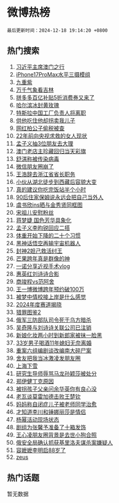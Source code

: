 # 微博热榜

`最后更新时间：2024-12-18 19:14:20 +0800`

## 热门搜索

1. [习近平主席澳门之行](https://m.weibo.cn/search?containerid=100103type%3D1%26t%3D10%26q%3D%23%E4%B9%A0%E8%BF%91%E5%B9%B3%E4%B8%BB%E5%B8%AD%E6%BE%B3%E9%97%A8%E4%B9%8B%E8%A1%8C%23&stream_entry_id=51&isnewpage=1&extparam=seat%3D1%26cate%3D10103%26pos%3D0%26q%3D%2523%25E4%25B9%25A0%25E8%25BF%2591%25E5%25B9%25B3%25E4%25B8%25BB%25E5%25B8%25AD%25E6%25BE%25B3%25E9%2597%25A8%25E4%25B9%258B%25E8%25A1%258C%2523%26filter_type%3Drealtimehot%26stream_entry_id%3D51%26c_type%3D51%26dgr%3D0%26display_time%3D1734520458%26pre_seqid%3D17345204588280056577)
1. [iPhone17ProMax水平三摄模组](https://m.weibo.cn/search?containerid=100103type%3D1%26t%3D10%26q%3D%23iPhone17ProMax%E6%B0%B4%E5%B9%B3%E4%B8%89%E6%91%84%E6%A8%A1%E7%BB%84%23&stream_entry_id=31&isnewpage=1&extparam=seat%3D1%26lcate%3D5001%26pos%3D0%26filter_type%3Drealtimehot%26c_type%3D31%26realpos%3D1%26cate%3D5001%26q%3D%2523iPhone17ProMax%25E6%25B0%25B4%25E5%25B9%25B3%25E4%25B8%2589%25E6%2591%2584%25E6%25A8%25A1%25E7%25BB%2584%2523%26band_rank%3D1%26stream_entry_id%3D31%26dgr%3D0%26flag%3D0%26display_time%3D1734520458%26pre_seqid%3D17345204588280056577)
1. [九重紫](https://m.weibo.cn/search?containerid=100103type%3D1%26t%3D10%26q%3D%E4%B9%9D%E9%87%8D%E7%B4%AB&stream_entry_id=31&isnewpage=1&extparam=seat%3D1%26lcate%3D5001%26pos%3D1%26filter_type%3Drealtimehot%26c_type%3D31%26realpos%3D2%26cate%3D5001%26q%3D%25E4%25B9%259D%25E9%2587%258D%25E7%25B4%25AB%26band_rank%3D2%26stream_entry_id%3D31%26dgr%3D0%26flag%3D1%26display_time%3D1734520458%26pre_seqid%3D17345204588280056577)
1. [万千气象看吉林](https://m.weibo.cn/search?containerid=100103type%3D1%26t%3D10%26q%3D%23%E4%B8%87%E5%8D%83%E6%B0%94%E8%B1%A1%E7%9C%8B%E5%90%89%E6%9E%97%23&stream_entry_id=31&isnewpage=1&extparam=seat%3D1%26lcate%3D5001%26pos%3D2%26filter_type%3Drealtimehot%26c_type%3D31%26realpos%3D3%26cate%3D5001%26q%3D%2523%25E4%25B8%2587%25E5%258D%2583%25E6%25B0%2594%25E8%25B1%25A1%25E7%259C%258B%25E5%2590%2589%25E6%259E%2597%2523%26band_rank%3D3%26stream_entry_id%3D31%26dgr%3D0%26flag%3D0%26display_time%3D1734520458%26pre_seqid%3D17345204588280056577)
1. [拼多多百亿补贴5折消费券又来了](https://m.weibo.cn/search?containerid=100103type%3D1%26t%3D10%26q%3D%23%E6%8B%BC%E5%A4%9A%E5%A4%9A%E7%99%BE%E4%BA%BF%E8%A1%A5%E8%B4%B45%E6%8A%98%E6%B6%88%E8%B4%B9%E5%88%B8%E5%8F%88%E6%9D%A5%E4%BA%86%23&stream_entry_id=31&isnewpage=1&extparam=seat%3D1%26is_ad_pos%3D1%26lcate%3D5001%26pos%3D3%26filter_type%3Drealtimehot%26c_type%3D31%26dgr%3D0%26adid%3D268661%26cate%3D5001%26band_rank%3D4%26stream_entry_id%3D31%26q%3D%2523%25E6%258B%25BC%25E5%25A4%259A%25E5%25A4%259A%25E7%2599%25BE%25E4%25BA%25BF%25E8%25A1%25A5%25E8%25B4%25B45%25E6%258A%2598%25E6%25B6%2588%25E8%25B4%25B9%25E5%2588%25B8%25E5%258F%2588%25E6%259D%25A5%25E4%25BA%2586%2523%26topic_ad%3D1%26display_time%3D1734520458%26pre_seqid%3D17345204588280056577)
1. [哈尔滨冰封黄玫瑰](https://m.weibo.cn/search?containerid=100103type%3D1%26t%3D10%26q%3D%23%E5%93%88%E5%B0%94%E6%BB%A8%E5%86%B0%E5%B0%81%E9%BB%84%E7%8E%AB%E7%91%B0%23&stream_entry_id=31&isnewpage=1&extparam=seat%3D1%26lcate%3D5001%26pos%3D4%26filter_type%3Drealtimehot%26c_type%3D31%26realpos%3D4%26cate%3D5001%26q%3D%2523%25E5%2593%2588%25E5%25B0%2594%25E6%25BB%25A8%25E5%2586%25B0%25E5%25B0%2581%25E9%25BB%2584%25E7%258E%25AB%25E7%2591%25B0%2523%26band_rank%3D4%26stream_entry_id%3D31%26dgr%3D0%26flag%3D1%26display_time%3D1734520458%26pre_seqid%3D17345204588280056577)
1. [特斯拉中国工厂负责人将离职](https://m.weibo.cn/search?containerid=100103type%3D1%26t%3D10%26q%3D%23%E7%89%B9%E6%96%AF%E6%8B%89%E4%B8%AD%E5%9B%BD%E5%B7%A5%E5%8E%82%E8%B4%9F%E8%B4%A3%E4%BA%BA%E5%B0%86%E7%A6%BB%E8%81%8C%23&stream_entry_id=31&isnewpage=1&extparam=seat%3D1%26lcate%3D5001%26pos%3D5%26filter_type%3Drealtimehot%26c_type%3D31%26realpos%3D5%26cate%3D5001%26q%3D%2523%25E7%2589%25B9%25E6%2596%25AF%25E6%258B%2589%25E4%25B8%25AD%25E5%259B%25BD%25E5%25B7%25A5%25E5%258E%2582%25E8%25B4%259F%25E8%25B4%25A3%25E4%25BA%25BA%25E5%25B0%2586%25E7%25A6%25BB%25E8%2581%258C%2523%26band_rank%3D5%26stream_entry_id%3D31%26dgr%3D0%26flag%3D1%26display_time%3D1734520458%26pre_seqid%3D17345204588280056577)
1. [供他吃住他却拐卖我儿子](https://m.weibo.cn/search?containerid=100103type%3D1%26t%3D10%26q%3D%23%E4%BE%9B%E4%BB%96%E5%90%83%E4%BD%8F%E4%BB%96%E5%8D%B4%E6%8B%90%E5%8D%96%E6%88%91%E5%84%BF%E5%AD%90%23&stream_entry_id=31&isnewpage=1&extparam=seat%3D1%26lcate%3D5001%26pos%3D6%26filter_type%3Drealtimehot%26c_type%3D31%26realpos%3D6%26cate%3D5001%26q%3D%2523%25E4%25BE%259B%25E4%25BB%2596%25E5%2590%2583%25E4%25BD%258F%25E4%25BB%2596%25E5%258D%25B4%25E6%258B%2590%25E5%258D%2596%25E6%2588%2591%25E5%2584%25BF%25E5%25AD%2590%2523%26band_rank%3D6%26stream_entry_id%3D31%26dgr%3D0%26flag%3D0%26display_time%3D1734520458%26pre_seqid%3D17345204588280056577)
1. [网红柏公子偷税被查](https://m.weibo.cn/search?containerid=100103type%3D1%26t%3D10%26q%3D%23%E7%BD%91%E7%BA%A2%E6%9F%8F%E5%85%AC%E5%AD%90%E5%81%B7%E7%A8%8E%E8%A2%AB%E6%9F%A5%23&stream_entry_id=31&isnewpage=1&extparam=seat%3D1%26lcate%3D5001%26pos%3D7%26filter_type%3Drealtimehot%26c_type%3D31%26realpos%3D7%26cate%3D5001%26q%3D%2523%25E7%25BD%2591%25E7%25BA%25A2%25E6%259F%258F%25E5%2585%25AC%25E5%25AD%2590%25E5%2581%25B7%25E7%25A8%258E%25E8%25A2%25AB%25E6%259F%25A5%2523%26band_rank%3D7%26stream_entry_id%3D31%26dgr%3D0%26flag%3D1%26display_time%3D1734520458%26pre_seqid%3D17345204588280056577)
1. [22年前向央视求救的女人现状](https://m.weibo.cn/search?containerid=100103type%3D1%26t%3D10%26q%3D%2322%E5%B9%B4%E5%89%8D%E5%90%91%E5%A4%AE%E8%A7%86%E6%B1%82%E6%95%91%E7%9A%84%E5%A5%B3%E4%BA%BA%E7%8E%B0%E7%8A%B6%23&stream_entry_id=31&isnewpage=1&extparam=seat%3D1%26lcate%3D5001%26pos%3D8%26filter_type%3Drealtimehot%26c_type%3D31%26realpos%3D8%26cate%3D5001%26q%3D%252322%25E5%25B9%25B4%25E5%2589%258D%25E5%2590%2591%25E5%25A4%25AE%25E8%25A7%2586%25E6%25B1%2582%25E6%2595%2591%25E7%259A%2584%25E5%25A5%25B3%25E4%25BA%25BA%25E7%258E%25B0%25E7%258A%25B6%2523%26band_rank%3D8%26stream_entry_id%3D31%26dgr%3D0%26flag%3D0%26display_time%3D1734520458%26pre_seqid%3D17345204588280056577)
1. [孟子义抽3位朋友去大理](https://m.weibo.cn/search?containerid=100103type%3D1%26t%3D10%26q%3D%23%E5%AD%9F%E5%AD%90%E4%B9%89%E6%8A%BD3%E4%BD%8D%E6%9C%8B%E5%8F%8B%E5%8E%BB%E5%A4%A7%E7%90%86%23&stream_entry_id=31&isnewpage=1&extparam=seat%3D1%26lcate%3D5001%26pos%3D9%26filter_type%3Drealtimehot%26c_type%3D31%26realpos%3D9%26cate%3D5001%26q%3D%2523%25E5%25AD%259F%25E5%25AD%2590%25E4%25B9%2589%25E6%258A%25BD3%25E4%25BD%258D%25E6%259C%258B%25E5%258F%258B%25E5%258E%25BB%25E5%25A4%25A7%25E7%2590%2586%2523%26band_rank%3D9%26stream_entry_id%3D31%26dgr%3D0%26flag%3D1%26display_time%3D1734520458%26pre_seqid%3D17345204588280056577)
1. [澳门老店主珍藏回归当天彩旗](https://m.weibo.cn/search?containerid=100103type%3D1%26t%3D10%26q%3D%23%E6%BE%B3%E9%97%A8%E8%80%81%E5%BA%97%E4%B8%BB%E7%8F%8D%E8%97%8F%E5%9B%9E%E5%BD%92%E5%BD%93%E5%A4%A9%E5%BD%A9%E6%97%97%23&stream_entry_id=31&isnewpage=1&extparam=seat%3D1%26lcate%3D5001%26pos%3D10%26filter_type%3Drealtimehot%26c_type%3D31%26realpos%3D10%26cate%3D5001%26q%3D%2523%25E6%25BE%25B3%25E9%2597%25A8%25E8%2580%2581%25E5%25BA%2597%25E4%25B8%25BB%25E7%258F%258D%25E8%2597%258F%25E5%259B%259E%25E5%25BD%2592%25E5%25BD%2593%25E5%25A4%25A9%25E5%25BD%25A9%25E6%2597%2597%2523%26band_rank%3D10%26stream_entry_id%3D31%26dgr%3D0%26flag%3D1%26display_time%3D1734520458%26pre_seqid%3D17345204588280056577)
1. [舒淇称被传染病毒](https://m.weibo.cn/search?containerid=100103type%3D1%26t%3D10%26q%3D%23%E8%88%92%E6%B7%87%E7%A7%B0%E8%A2%AB%E4%BC%A0%E6%9F%93%E7%97%85%E6%AF%92%23&stream_entry_id=31&isnewpage=1&extparam=seat%3D1%26lcate%3D5001%26pos%3D11%26filter_type%3Drealtimehot%26c_type%3D31%26realpos%3D11%26cate%3D5001%26q%3D%2523%25E8%2588%2592%25E6%25B7%2587%25E7%25A7%25B0%25E8%25A2%25AB%25E4%25BC%25A0%25E6%259F%2593%25E7%2597%2585%25E6%25AF%2592%2523%26band_rank%3D11%26stream_entry_id%3D31%26dgr%3D0%26flag%3D2%26display_time%3D1734520458%26pre_seqid%3D17345204588280056577)
1. [微信朋友圈崩了](https://m.weibo.cn/search?containerid=100103type%3D1%26t%3D10%26q%3D%E5%BE%AE%E4%BF%A1%E6%9C%8B%E5%8F%8B%E5%9C%88%E5%B4%A9%E4%BA%86&stream_entry_id=31&isnewpage=1&extparam=seat%3D1%26lcate%3D5001%26pos%3D12%26filter_type%3Drealtimehot%26c_type%3D31%26realpos%3D12%26cate%3D5001%26q%3D%25E5%25BE%25AE%25E4%25BF%25A1%25E6%259C%258B%25E5%258F%258B%25E5%259C%2588%25E5%25B4%25A9%25E4%25BA%2586%26band_rank%3D12%26stream_entry_id%3D31%26dgr%3D0%26flag%3D1%26display_time%3D1734520458%26pre_seqid%3D17345204588280056577)
1. [王浩辞去浙江省省长职务](https://m.weibo.cn/search?containerid=100103type%3D1%26t%3D10%26q%3D%23%E7%8E%8B%E6%B5%A9%E8%BE%9E%E5%8E%BB%E6%B5%99%E6%B1%9F%E7%9C%81%E7%9C%81%E9%95%BF%E8%81%8C%E5%8A%A1%23&stream_entry_id=31&isnewpage=1&extparam=seat%3D1%26lcate%3D5001%26pos%3D13%26filter_type%3Drealtimehot%26c_type%3D31%26realpos%3D13%26cate%3D5001%26q%3D%2523%25E7%258E%258B%25E6%25B5%25A9%25E8%25BE%259E%25E5%258E%25BB%25E6%25B5%2599%25E6%25B1%259F%25E7%259C%2581%25E7%259C%2581%25E9%2595%25BF%25E8%2581%258C%25E5%258A%25A1%2523%26band_rank%3D13%26stream_entry_id%3D31%26dgr%3D0%26flag%3D1%26display_time%3D1734520458%26pre_seqid%3D17345204588280056577)
1. [小伙从湖北徒步到西藏后容貌大变](https://m.weibo.cn/search?containerid=100103type%3D1%26t%3D10%26q%3D%23%E5%B0%8F%E4%BC%99%E4%BB%8E%E6%B9%96%E5%8C%97%E5%BE%92%E6%AD%A5%E5%88%B0%E8%A5%BF%E8%97%8F%E5%90%8E%E5%AE%B9%E8%B2%8C%E5%A4%A7%E5%8F%98%23&stream_entry_id=31&isnewpage=1&extparam=seat%3D1%26lcate%3D5001%26pos%3D14%26filter_type%3Drealtimehot%26c_type%3D31%26realpos%3D14%26cate%3D5001%26q%3D%2523%25E5%25B0%258F%25E4%25BC%2599%25E4%25BB%258E%25E6%25B9%2596%25E5%258C%2597%25E5%25BE%2592%25E6%25AD%25A5%25E5%2588%25B0%25E8%25A5%25BF%25E8%2597%258F%25E5%2590%258E%25E5%25AE%25B9%25E8%25B2%258C%25E5%25A4%25A7%25E5%258F%2598%2523%26band_rank%3D14%26stream_entry_id%3D31%26dgr%3D0%26flag%3D1%26display_time%3D1734520458%26pre_seqid%3D17345204588280056577)
1. [真的建议你吃完饭站半个小时](https://m.weibo.cn/search?containerid=100103type%3D1%26t%3D10%26q%3D%23%E7%9C%9F%E7%9A%84%E5%BB%BA%E8%AE%AE%E4%BD%A0%E5%90%83%E5%AE%8C%E9%A5%AD%E7%AB%99%E5%8D%8A%E4%B8%AA%E5%B0%8F%E6%97%B6%23&stream_entry_id=31&isnewpage=1&extparam=seat%3D1%26lcate%3D5001%26pos%3D15%26filter_type%3Drealtimehot%26c_type%3D31%26realpos%3D15%26cate%3D5001%26q%3D%2523%25E7%259C%259F%25E7%259A%2584%25E5%25BB%25BA%25E8%25AE%25AE%25E4%25BD%25A0%25E5%2590%2583%25E5%25AE%258C%25E9%25A5%25AD%25E7%25AB%2599%25E5%258D%258A%25E4%25B8%25AA%25E5%25B0%258F%25E6%2597%25B6%2523%26band_rank%3D15%26stream_entry_id%3D31%26dgr%3D0%26flag%3D1%26display_time%3D1734520458%26pre_seqid%3D17345204588280056577)
1. [90后住家保姆说永远会把自己当外人](https://m.weibo.cn/search?containerid=100103type%3D1%26t%3D10%26q%3D%2390%E5%90%8E%E4%BD%8F%E5%AE%B6%E4%BF%9D%E5%A7%86%E8%AF%B4%E6%B0%B8%E8%BF%9C%E4%BC%9A%E6%8A%8A%E8%87%AA%E5%B7%B1%E5%BD%93%E5%A4%96%E4%BA%BA%23&stream_entry_id=31&isnewpage=1&extparam=seat%3D1%26lcate%3D5001%26pos%3D16%26filter_type%3Drealtimehot%26c_type%3D31%26realpos%3D16%26cate%3D5001%26q%3D%252390%25E5%2590%258E%25E4%25BD%258F%25E5%25AE%25B6%25E4%25BF%259D%25E5%25A7%2586%25E8%25AF%25B4%25E6%25B0%25B8%25E8%25BF%259C%25E4%25BC%259A%25E6%258A%258A%25E8%2587%25AA%25E5%25B7%25B1%25E5%25BD%2593%25E5%25A4%2596%25E4%25BA%25BA%2523%26band_rank%3D16%26stream_entry_id%3D31%26dgr%3D0%26flag%3D0%26display_time%3D1734520458%26pre_seqid%3D17345204588280056577)
1. [虞书欣ins晒与金秀贤同框图](https://m.weibo.cn/search?containerid=100103type%3D1%26t%3D10%26q%3D%23%E8%99%9E%E4%B9%A6%E6%AC%A3ins%E6%99%92%E4%B8%8E%E9%87%91%E7%A7%80%E8%B4%A4%E5%90%8C%E6%A1%86%E5%9B%BE%23&stream_entry_id=31&isnewpage=1&extparam=seat%3D1%26lcate%3D5001%26pos%3D17%26filter_type%3Drealtimehot%26c_type%3D31%26realpos%3D17%26cate%3D5001%26q%3D%2523%25E8%2599%259E%25E4%25B9%25A6%25E6%25AC%25A3ins%25E6%2599%2592%25E4%25B8%258E%25E9%2587%2591%25E7%25A7%2580%25E8%25B4%25A4%25E5%2590%258C%25E6%25A1%2586%25E5%259B%25BE%2523%26band_rank%3D17%26stream_entry_id%3D31%26dgr%3D0%26flag%3D2%26display_time%3D1734520458%26pre_seqid%3D17345204588280056577)
1. [宋祖儿安慰粉丝](https://m.weibo.cn/search?containerid=100103type%3D1%26t%3D10%26q%3D%23%E5%AE%8B%E7%A5%96%E5%84%BF%E5%AE%89%E6%85%B0%E7%B2%89%E4%B8%9D%23&stream_entry_id=31&isnewpage=1&extparam=seat%3D1%26lcate%3D5001%26pos%3D18%26filter_type%3Drealtimehot%26c_type%3D31%26realpos%3D18%26cate%3D5001%26q%3D%2523%25E5%25AE%258B%25E7%25A5%2596%25E5%2584%25BF%25E5%25AE%2589%25E6%2585%25B0%25E7%25B2%2589%25E4%25B8%259D%2523%26band_rank%3D18%26stream_entry_id%3D31%26dgr%3D0%26flag%3D1%26display_time%3D1734520458%26pre_seqid%3D17345204588280056577)
1. [蒋梦婕 国色芳华具象化](https://m.weibo.cn/search?containerid=100103type%3D1%26t%3D10%26q%3D%E8%92%8B%E6%A2%A6%E5%A9%95+%E5%9B%BD%E8%89%B2%E8%8A%B3%E5%8D%8E%E5%85%B7%E8%B1%A1%E5%8C%96&stream_entry_id=31&isnewpage=1&extparam=seat%3D1%26lcate%3D5001%26pos%3D19%26filter_type%3Drealtimehot%26c_type%3D31%26realpos%3D19%26cate%3D5001%26q%3D%25E8%2592%258B%25E6%25A2%25A6%25E5%25A9%2595%2520%25E5%259B%25BD%25E8%2589%25B2%25E8%258A%25B3%25E5%258D%258E%25E5%2585%25B7%25E8%25B1%25A1%25E5%258C%2596%26band_rank%3D19%26stream_entry_id%3D31%26dgr%3D0%26flag%3D0%26display_time%3D1734520458%26pre_seqid%3D17345204588280056577)
1. [孟子义李昀锐回应二搭](https://m.weibo.cn/search?containerid=100103type%3D1%26t%3D10%26q%3D%23%E5%AD%9F%E5%AD%90%E4%B9%89%E6%9D%8E%E6%98%80%E9%94%90%E5%9B%9E%E5%BA%94%E4%BA%8C%E6%90%AD%23&stream_entry_id=31&isnewpage=1&extparam=seat%3D1%26lcate%3D5001%26pos%3D20%26filter_type%3Drealtimehot%26c_type%3D31%26realpos%3D20%26cate%3D5001%26q%3D%2523%25E5%25AD%259F%25E5%25AD%2590%25E4%25B9%2589%25E6%259D%258E%25E6%2598%2580%25E9%2594%2590%25E5%259B%259E%25E5%25BA%2594%25E4%25BA%258C%25E6%2590%25AD%2523%26band_rank%3D20%26stream_entry_id%3D31%26dgr%3D0%26flag%3D0%26display_time%3D1734520458%26pre_seqid%3D17345204588280056577)
1. [体重开始下降的二十个习惯](https://m.weibo.cn/search?containerid=100103type%3D1%26t%3D10%26q%3D%23%E4%BD%93%E9%87%8D%E5%BC%80%E5%A7%8B%E4%B8%8B%E9%99%8D%E7%9A%84%E4%BA%8C%E5%8D%81%E4%B8%AA%E4%B9%A0%E6%83%AF%23&stream_entry_id=31&isnewpage=1&extparam=seat%3D1%26lcate%3D5001%26pos%3D21%26filter_type%3Drealtimehot%26c_type%3D31%26realpos%3D21%26cate%3D5001%26q%3D%2523%25E4%25BD%2593%25E9%2587%258D%25E5%25BC%2580%25E5%25A7%258B%25E4%25B8%258B%25E9%2599%258D%25E7%259A%2584%25E4%25BA%258C%25E5%258D%2581%25E4%25B8%25AA%25E4%25B9%25A0%25E6%2583%25AF%2523%26band_rank%3D21%26stream_entry_id%3D31%26dgr%3D0%26flag%3D2%26display_time%3D1734520458%26pre_seqid%3D17345204588280056577)
1. [黑神话悟空再输宇宙机器人](https://m.weibo.cn/search?containerid=100103type%3D1%26t%3D10%26q%3D%23%E9%BB%91%E7%A5%9E%E8%AF%9D%E6%82%9F%E7%A9%BA%E5%86%8D%E8%BE%93%E5%AE%87%E5%AE%99%E6%9C%BA%E5%99%A8%E4%BA%BA%23&stream_entry_id=31&isnewpage=1&extparam=seat%3D1%26lcate%3D5001%26pos%3D22%26filter_type%3Drealtimehot%26c_type%3D31%26realpos%3D22%26cate%3D5001%26q%3D%2523%25E9%25BB%2591%25E7%25A5%259E%25E8%25AF%259D%25E6%2582%259F%25E7%25A9%25BA%25E5%2586%258D%25E8%25BE%2593%25E5%25AE%2587%25E5%25AE%2599%25E6%259C%25BA%25E5%2599%25A8%25E4%25BA%25BA%2523%26band_rank%3D22%26stream_entry_id%3D31%26dgr%3D0%26flag%3D1%26display_time%3D1734520458%26pre_seqid%3D17345204588280056577)
1. [封神2妲己救活纣王](https://m.weibo.cn/search?containerid=100103type%3D1%26t%3D10%26q%3D%23%E5%B0%81%E7%A5%9E2%E5%A6%B2%E5%B7%B1%E6%95%91%E6%B4%BB%E7%BA%A3%E7%8E%8B%23&stream_entry_id=31&isnewpage=1&extparam=seat%3D1%26lcate%3D5001%26pos%3D23%26filter_type%3Drealtimehot%26c_type%3D31%26realpos%3D23%26cate%3D5001%26q%3D%2523%25E5%25B0%2581%25E7%25A5%259E2%25E5%25A6%25B2%25E5%25B7%25B1%25E6%2595%2591%25E6%25B4%25BB%25E7%25BA%25A3%25E7%258E%258B%2523%26band_rank%3D23%26stream_entry_id%3D31%26dgr%3D0%26flag%3D1%26display_time%3D1734520458%26pre_seqid%3D17345204588280056577)
1. [芒果跨年真是群像的神](https://m.weibo.cn/search?containerid=100103type%3D1%26t%3D10%26q%3D%E8%8A%92%E6%9E%9C%E8%B7%A8%E5%B9%B4%E7%9C%9F%E6%98%AF%E7%BE%A4%E5%83%8F%E7%9A%84%E7%A5%9E&stream_entry_id=31&isnewpage=1&extparam=seat%3D1%26lcate%3D5001%26pos%3D24%26filter_type%3Drealtimehot%26c_type%3D31%26realpos%3D24%26cate%3D5001%26q%3D%25E8%258A%2592%25E6%259E%259C%25E8%25B7%25A8%25E5%25B9%25B4%25E7%259C%259F%25E6%2598%25AF%25E7%25BE%25A4%25E5%2583%258F%25E7%259A%2584%25E7%25A5%259E%26band_rank%3D24%26stream_entry_id%3D31%26dgr%3D0%26flag%3D0%26display_time%3D1734520458%26pre_seqid%3D17345204588280056577)
1. [一诺分享近视手术vlog](https://m.weibo.cn/search?containerid=100103type%3D1%26t%3D10%26q%3D%23%E4%B8%80%E8%AF%BA%E5%88%86%E4%BA%AB%E8%BF%91%E8%A7%86%E6%89%8B%E6%9C%AFvlog%23&stream_entry_id=31&isnewpage=1&extparam=seat%3D1%26lcate%3D5001%26pos%3D25%26filter_type%3Drealtimehot%26c_type%3D31%26realpos%3D25%26cate%3D5001%26q%3D%2523%25E4%25B8%2580%25E8%25AF%25BA%25E5%2588%2586%25E4%25BA%25AB%25E8%25BF%2591%25E8%25A7%2586%25E6%2589%258B%25E6%259C%25AFvlog%2523%26band_rank%3D25%26stream_entry_id%3D31%26dgr%3D0%26flag%3D1%26display_time%3D1734520458%26pre_seqid%3D17345204588280056577)
1. [惠英红刘诗诗合影](https://m.weibo.cn/search?containerid=100103type%3D1%26t%3D10%26q%3D%23%E6%83%A0%E8%8B%B1%E7%BA%A2%E5%88%98%E8%AF%97%E8%AF%97%E5%90%88%E5%BD%B1%23&stream_entry_id=31&isnewpage=1&extparam=seat%3D1%26lcate%3D5001%26pos%3D26%26filter_type%3Drealtimehot%26c_type%3D31%26realpos%3D26%26cate%3D5001%26q%3D%2523%25E6%2583%25A0%25E8%258B%25B1%25E7%25BA%25A2%25E5%2588%2598%25E8%25AF%2597%25E8%25AF%2597%25E5%2590%2588%25E5%25BD%25B1%2523%26band_rank%3D26%26stream_entry_id%3D31%26dgr%3D0%26flag%3D1%26display_time%3D1734520458%26pre_seqid%3D17345204588280056577)
1. [商竣程vs范阿舍](https://m.weibo.cn/search?containerid=100103type%3D1%26t%3D10%26q%3D%23%E5%95%86%E7%AB%A3%E7%A8%8Bvs%E8%8C%83%E9%98%BF%E8%88%8D%23&stream_entry_id=31&isnewpage=1&extparam=seat%3D1%26lcate%3D5001%26pos%3D27%26filter_type%3Drealtimehot%26c_type%3D31%26realpos%3D27%26cate%3D5001%26q%3D%2523%25E5%2595%2586%25E7%25AB%25A3%25E7%25A8%258Bvs%25E8%258C%2583%25E9%2598%25BF%25E8%2588%258D%2523%26band_rank%3D27%26stream_entry_id%3D31%26dgr%3D0%26flag%3D1%26display_time%3D1734520458%26pre_seqid%3D17345204588280056577)
1. [王一博微博跨年预约破100万](https://m.weibo.cn/search?containerid=100103type%3D1%26t%3D10%26q%3D%23%E7%8E%8B%E4%B8%80%E5%8D%9A%E5%BE%AE%E5%8D%9A%E8%B7%A8%E5%B9%B4%E9%A2%84%E7%BA%A6%E7%A0%B4100%E4%B8%87%23&stream_entry_id=31&isnewpage=1&extparam=seat%3D1%26lcate%3D5001%26pos%3D28%26filter_type%3Drealtimehot%26c_type%3D31%26realpos%3D28%26cate%3D5001%26q%3D%2523%25E7%258E%258B%25E4%25B8%2580%25E5%258D%259A%25E5%25BE%25AE%25E5%258D%259A%25E8%25B7%25A8%25E5%25B9%25B4%25E9%25A2%2584%25E7%25BA%25A6%25E7%25A0%25B4100%25E4%25B8%2587%2523%26band_rank%3D28%26stream_entry_id%3D31%26dgr%3D0%26flag%3D1%26display_time%3D1734520458%26pre_seqid%3D17345204588280056577)
1. [被梦中情校接上岸是什么感觉](https://m.weibo.cn/search?containerid=100103type%3D1%26t%3D10%26q%3D%E8%A2%AB%E6%A2%A6%E4%B8%AD%E6%83%85%E6%A0%A1%E6%8E%A5%E4%B8%8A%E5%B2%B8%E6%98%AF%E4%BB%80%E4%B9%88%E6%84%9F%E8%A7%89&stream_entry_id=31&isnewpage=1&extparam=seat%3D1%26lcate%3D5001%26pos%3D29%26filter_type%3Drealtimehot%26c_type%3D31%26realpos%3D29%26cate%3D5001%26q%3D%25E8%25A2%25AB%25E6%25A2%25A6%25E4%25B8%25AD%25E6%2583%2585%25E6%25A0%25A1%25E6%258E%25A5%25E4%25B8%258A%25E5%25B2%25B8%25E6%2598%25AF%25E4%25BB%2580%25E4%25B9%2588%25E6%2584%259F%25E8%25A7%2589%26band_rank%3D29%26stream_entry_id%3D31%26dgr%3D0%26flag%3D1%26display_time%3D1734520458%26pre_seqid%3D17345204588280056577)
1. [2024年度赛道揭晓](https://m.weibo.cn/search?containerid=100103type%3D1%26t%3D10%26q%3D%232024%E5%B9%B4%E5%BA%A6%E8%B5%9B%E9%81%93%E6%8F%AD%E6%99%93%23&stream_entry_id=31&isnewpage=1&extparam=seat%3D1%26lcate%3D5001%26pos%3D30%26filter_type%3Drealtimehot%26c_type%3D31%26realpos%3D30%26cate%3D5001%26q%3D%25232024%25E5%25B9%25B4%25E5%25BA%25A6%25E8%25B5%259B%25E9%2581%2593%25E6%258F%25AD%25E6%2599%2593%2523%26band_rank%3D30%26stream_entry_id%3D31%26dgr%3D0%26flag%3D1%26display_time%3D1734520458%26pre_seqid%3D17345204588280056577)
1. [猎罪图鉴2](https://m.weibo.cn/search?containerid=100103type%3D1%26t%3D10%26q%3D%E7%8C%8E%E7%BD%AA%E5%9B%BE%E9%89%B42&stream_entry_id=31&isnewpage=1&extparam=seat%3D1%26lcate%3D5001%26pos%3D31%26filter_type%3Drealtimehot%26c_type%3D31%26realpos%3D31%26cate%3D5001%26q%3D%25E7%258C%258E%25E7%25BD%25AA%25E5%259B%25BE%25E9%2589%25B42%26band_rank%3D31%26stream_entry_id%3D31%26dgr%3D0%26flag%3D1%26display_time%3D1734520458%26pre_seqid%3D17345204588280056577)
1. [俄军三防部队司令死于乌方暗杀](https://m.weibo.cn/search?containerid=100103type%3D1%26t%3D10%26q%3D%23%E4%BF%84%E5%86%9B%E4%B8%89%E9%98%B2%E9%83%A8%E9%98%9F%E5%8F%B8%E4%BB%A4%E6%AD%BB%E4%BA%8E%E4%B9%8C%E6%96%B9%E6%9A%97%E6%9D%80%23&stream_entry_id=31&isnewpage=1&extparam=seat%3D1%26lcate%3D5001%26pos%3D32%26filter_type%3Drealtimehot%26c_type%3D31%26realpos%3D32%26cate%3D5001%26q%3D%2523%25E4%25BF%2584%25E5%2586%259B%25E4%25B8%2589%25E9%2598%25B2%25E9%2583%25A8%25E9%2598%259F%25E5%258F%25B8%25E4%25BB%25A4%25E6%25AD%25BB%25E4%25BA%258E%25E4%25B9%258C%25E6%2596%25B9%25E6%259A%2597%25E6%259D%2580%2523%26band_rank%3D32%26stream_entry_id%3D31%26dgr%3D0%26flag%3D1%26display_time%3D1734520458%26pre_seqid%3D17345204588280056577)
1. [吴奇隆与刘诗诗关联公司已注销](https://m.weibo.cn/search?containerid=100103type%3D1%26t%3D10%26q%3D%23%E5%90%B4%E5%A5%87%E9%9A%86%E4%B8%8E%E5%88%98%E8%AF%97%E8%AF%97%E5%85%B3%E8%81%94%E5%85%AC%E5%8F%B8%E5%B7%B2%E6%B3%A8%E9%94%80%23&stream_entry_id=31&isnewpage=1&extparam=seat%3D1%26lcate%3D5001%26pos%3D33%26filter_type%3Drealtimehot%26c_type%3D31%26realpos%3D33%26cate%3D5001%26q%3D%2523%25E5%2590%25B4%25E5%25A5%2587%25E9%259A%2586%25E4%25B8%258E%25E5%2588%2598%25E8%25AF%2597%25E8%25AF%2597%25E5%2585%25B3%25E8%2581%2594%25E5%2585%25AC%25E5%258F%25B8%25E5%25B7%25B2%25E6%25B3%25A8%25E9%2594%2580%2523%26band_rank%3D33%26stream_entry_id%3D31%26dgr%3D0%26flag%3D0%26display_time%3D1734520458%26pre_seqid%3D17345204588280056577)
1. [新娘化妆两小时到新郎家被抹一脸黑](https://m.weibo.cn/search?containerid=100103type%3D1%26t%3D10%26q%3D%23%E6%96%B0%E5%A8%98%E5%8C%96%E5%A6%86%E4%B8%A4%E5%B0%8F%E6%97%B6%E5%88%B0%E6%96%B0%E9%83%8E%E5%AE%B6%E8%A2%AB%E6%8A%B9%E4%B8%80%E8%84%B8%E9%BB%91%23&stream_entry_id=31&isnewpage=1&extparam=seat%3D1%26lcate%3D5001%26pos%3D34%26filter_type%3Drealtimehot%26c_type%3D31%26realpos%3D34%26cate%3D5001%26q%3D%2523%25E6%2596%25B0%25E5%25A8%2598%25E5%258C%2596%25E5%25A6%2586%25E4%25B8%25A4%25E5%25B0%258F%25E6%2597%25B6%25E5%2588%25B0%25E6%2596%25B0%25E9%2583%258E%25E5%25AE%25B6%25E8%25A2%25AB%25E6%258A%25B9%25E4%25B8%2580%25E8%2584%25B8%25E9%25BB%2591%2523%26band_rank%3D34%26stream_entry_id%3D31%26dgr%3D0%26flag%3D0%26display_time%3D1734520458%26pre_seqid%3D17345204588280056577)
1. [33岁男子喝酒11年媳妇无奈离婚](https://m.weibo.cn/search?containerid=100103type%3D1%26t%3D10%26q%3D%2333%E5%B2%81%E7%94%B7%E5%AD%90%E5%96%9D%E9%85%9211%E5%B9%B4%E5%AA%B3%E5%A6%87%E6%97%A0%E5%A5%88%E7%A6%BB%E5%A9%9A%23&stream_entry_id=31&isnewpage=1&extparam=seat%3D1%26lcate%3D5001%26pos%3D35%26filter_type%3Drealtimehot%26c_type%3D31%26realpos%3D35%26cate%3D5001%26q%3D%252333%25E5%25B2%2581%25E7%2594%25B7%25E5%25AD%2590%25E5%2596%259D%25E9%2585%259211%25E5%25B9%25B4%25E5%25AA%25B3%25E5%25A6%2587%25E6%2597%25A0%25E5%25A5%2588%25E7%25A6%25BB%25E5%25A9%259A%2523%26band_rank%3D35%26stream_entry_id%3D31%26dgr%3D0%26flag%3D1%26display_time%3D1734520458%26pre_seqid%3D17345204588280056577)
1. [重案六组编剧谈改编南大碎尸案](https://m.weibo.cn/search?containerid=100103type%3D1%26t%3D10%26q%3D%23%E9%87%8D%E6%A1%88%E5%85%AD%E7%BB%84%E7%BC%96%E5%89%A7%E8%B0%88%E6%94%B9%E7%BC%96%E5%8D%97%E5%A4%A7%E7%A2%8E%E5%B0%B8%E6%A1%88%23&stream_entry_id=31&isnewpage=1&extparam=seat%3D1%26lcate%3D5001%26pos%3D36%26filter_type%3Drealtimehot%26c_type%3D31%26realpos%3D36%26cate%3D5001%26q%3D%2523%25E9%2587%258D%25E6%25A1%2588%25E5%2585%25AD%25E7%25BB%2584%25E7%25BC%2596%25E5%2589%25A7%25E8%25B0%2588%25E6%2594%25B9%25E7%25BC%2596%25E5%258D%2597%25E5%25A4%25A7%25E7%25A2%258E%25E5%25B0%25B8%25E6%25A1%2588%2523%26band_rank%3D36%26stream_entry_id%3D31%26dgr%3D0%26flag%3D1%26display_time%3D1734520458%26pre_seqid%3D17345204588280056577)
1. [舍友把我当冰激凌发朋友圈](https://m.weibo.cn/search?containerid=100103type%3D1%26t%3D10%26q%3D%E8%88%8D%E5%8F%8B%E6%8A%8A%E6%88%91%E5%BD%93%E5%86%B0%E6%BF%80%E5%87%8C%E5%8F%91%E6%9C%8B%E5%8F%8B%E5%9C%88&stream_entry_id=31&isnewpage=1&extparam=seat%3D1%26lcate%3D5001%26pos%3D37%26filter_type%3Drealtimehot%26c_type%3D31%26realpos%3D37%26cate%3D5001%26q%3D%25E8%2588%258D%25E5%258F%258B%25E6%258A%258A%25E6%2588%2591%25E5%25BD%2593%25E5%2586%25B0%25E6%25BF%2580%25E5%2587%258C%25E5%258F%2591%25E6%259C%258B%25E5%258F%258B%25E5%259C%2588%26band_rank%3D37%26stream_entry_id%3D31%26dgr%3D0%26flag%3D1%26display_time%3D1734520458%26pre_seqid%3D17345204588280056577)
1. [上海下雪](https://m.weibo.cn/search?containerid=100103type%3D1%26t%3D10%26q%3D%E4%B8%8A%E6%B5%B7%E4%B8%8B%E9%9B%AA&stream_entry_id=31&isnewpage=1&extparam=seat%3D1%26lcate%3D5001%26pos%3D38%26filter_type%3Drealtimehot%26c_type%3D31%26realpos%3D38%26cate%3D5001%26q%3D%25E4%25B8%258A%25E6%25B5%25B7%25E4%25B8%258B%25E9%259B%25AA%26band_rank%3D38%26stream_entry_id%3D31%26dgr%3D0%26flag%3D0%26display_time%3D1734520458%26pre_seqid%3D17345204588280056577)
1. [研究生导师辱骂马龙孙颖莎被处分](https://m.weibo.cn/search?containerid=100103type%3D1%26t%3D10%26q%3D%23%E7%A0%94%E7%A9%B6%E7%94%9F%E5%AF%BC%E5%B8%88%E8%BE%B1%E9%AA%82%E9%A9%AC%E9%BE%99%E5%AD%99%E9%A2%96%E8%8E%8E%E8%A2%AB%E5%A4%84%E5%88%86%23&stream_entry_id=31&isnewpage=1&extparam=seat%3D1%26lcate%3D5001%26pos%3D39%26filter_type%3Drealtimehot%26c_type%3D31%26realpos%3D39%26cate%3D5001%26q%3D%2523%25E7%25A0%2594%25E7%25A9%25B6%25E7%2594%259F%25E5%25AF%25BC%25E5%25B8%2588%25E8%25BE%25B1%25E9%25AA%2582%25E9%25A9%25AC%25E9%25BE%2599%25E5%25AD%2599%25E9%25A2%2596%25E8%258E%258E%25E8%25A2%25AB%25E5%25A4%2584%25E5%2588%2586%2523%26band_rank%3D39%26stream_entry_id%3D31%26dgr%3D0%26flag%3D1%26display_time%3D1734520458%26pre_seqid%3D17345204588280056577)
1. [郑伊健丁克原因](https://m.weibo.cn/search?containerid=100103type%3D1%26t%3D10%26q%3D%23%E9%83%91%E4%BC%8A%E5%81%A5%E4%B8%81%E5%85%8B%E5%8E%9F%E5%9B%A0%23&stream_entry_id=31&isnewpage=1&extparam=seat%3D1%26lcate%3D5001%26pos%3D40%26filter_type%3Drealtimehot%26c_type%3D31%26realpos%3D40%26cate%3D5001%26q%3D%2523%25E9%2583%2591%25E4%25BC%258A%25E5%2581%25A5%25E4%25B8%2581%25E5%2585%258B%25E5%258E%259F%25E5%259B%25A0%2523%26band_rank%3D40%26stream_entry_id%3D31%26dgr%3D0%26flag%3D1%26display_time%3D1734520458%26pre_seqid%3D17345204588280056577)
1. [被拐孩子父亲问余华英你有良心没](https://m.weibo.cn/search?containerid=100103type%3D1%26t%3D10%26q%3D%23%E8%A2%AB%E6%8B%90%E5%AD%A9%E5%AD%90%E7%88%B6%E4%BA%B2%E9%97%AE%E4%BD%99%E5%8D%8E%E8%8B%B1%E4%BD%A0%E6%9C%89%E8%89%AF%E5%BF%83%E6%B2%A1%23&stream_entry_id=31&isnewpage=1&extparam=seat%3D1%26lcate%3D5001%26pos%3D41%26filter_type%3Drealtimehot%26c_type%3D31%26realpos%3D41%26cate%3D5001%26q%3D%2523%25E8%25A2%25AB%25E6%258B%2590%25E5%25AD%25A9%25E5%25AD%2590%25E7%2588%25B6%25E4%25BA%25B2%25E9%2597%25AE%25E4%25BD%2599%25E5%258D%258E%25E8%258B%25B1%25E4%25BD%25A0%25E6%259C%2589%25E8%2589%25AF%25E5%25BF%2583%25E6%25B2%25A1%2523%26band_rank%3D41%26stream_entry_id%3D31%26dgr%3D0%26flag%3D1%26display_time%3D1734520458%26pre_seqid%3D17345204588280056577)
1. [老瓦谈莫雷加德击败王楚钦](https://m.weibo.cn/search?containerid=100103type%3D1%26t%3D10%26q%3D%23%E8%80%81%E7%93%A6%E8%B0%88%E8%8E%AB%E9%9B%B7%E5%8A%A0%E5%BE%B7%E5%87%BB%E8%B4%A5%E7%8E%8B%E6%A5%9A%E9%92%A6%23&stream_entry_id=31&isnewpage=1&extparam=seat%3D1%26lcate%3D5001%26pos%3D42%26filter_type%3Drealtimehot%26c_type%3D31%26realpos%3D42%26cate%3D5001%26q%3D%2523%25E8%2580%2581%25E7%2593%25A6%25E8%25B0%2588%25E8%258E%25AB%25E9%259B%25B7%25E5%258A%25A0%25E5%25BE%25B7%25E5%2587%25BB%25E8%25B4%25A5%25E7%258E%258B%25E6%25A5%259A%25E9%2592%25A6%2523%26band_rank%3D42%26stream_entry_id%3D31%26dgr%3D0%26flag%3D1%26display_time%3D1734520458%26pre_seqid%3D17345204588280056577)
1. [妈妈称自闭症儿子被老师同学治愈](https://m.weibo.cn/search?containerid=100103type%3D1%26t%3D10%26q%3D%23%E5%A6%88%E5%A6%88%E7%A7%B0%E8%87%AA%E9%97%AD%E7%97%87%E5%84%BF%E5%AD%90%E8%A2%AB%E8%80%81%E5%B8%88%E5%90%8C%E5%AD%A6%E6%B2%BB%E6%84%88%23&stream_entry_id=31&isnewpage=1&extparam=seat%3D1%26lcate%3D5001%26pos%3D43%26filter_type%3Drealtimehot%26c_type%3D31%26realpos%3D43%26cate%3D5001%26q%3D%2523%25E5%25A6%2588%25E5%25A6%2588%25E7%25A7%25B0%25E8%2587%25AA%25E9%2597%25AD%25E7%2597%2587%25E5%2584%25BF%25E5%25AD%2590%25E8%25A2%25AB%25E8%2580%2581%25E5%25B8%2588%25E5%2590%258C%25E5%25AD%25A6%25E6%25B2%25BB%25E6%2584%2588%2523%26band_rank%3D43%26stream_entry_id%3D31%26dgr%3D0%26flag%3D32768%26display_time%3D1734520458%26pre_seqid%3D17345204588280056577)
1. [才知道李川和锤娜丽莎是情侣](https://m.weibo.cn/search?containerid=100103type%3D1%26t%3D10%26q%3D%E6%89%8D%E7%9F%A5%E9%81%93%E6%9D%8E%E5%B7%9D%E5%92%8C%E9%94%A4%E5%A8%9C%E4%B8%BD%E8%8E%8E%E6%98%AF%E6%83%85%E4%BE%A3&stream_entry_id=31&isnewpage=1&extparam=seat%3D1%26lcate%3D5001%26pos%3D44%26filter_type%3Drealtimehot%26c_type%3D31%26realpos%3D44%26cate%3D5001%26q%3D%25E6%2589%258D%25E7%259F%25A5%25E9%2581%2593%25E6%259D%258E%25E5%25B7%259D%25E5%2592%258C%25E9%2594%25A4%25E5%25A8%259C%25E4%25B8%25BD%25E8%258E%258E%25E6%2598%25AF%25E6%2583%2585%25E4%25BE%25A3%26band_rank%3D44%26stream_entry_id%3D31%26dgr%3D0%26flag%3D0%26display_time%3D1734520458%26pre_seqid%3D17345204588280056577)
1. [杨幂活动现场状态](https://m.weibo.cn/search?containerid=100103type%3D1%26t%3D10%26q%3D%23%E6%9D%A8%E5%B9%82%E6%B4%BB%E5%8A%A8%E7%8E%B0%E5%9C%BA%E7%8A%B6%E6%80%81%23&stream_entry_id=31&isnewpage=1&extparam=seat%3D1%26lcate%3D5001%26pos%3D45%26filter_type%3Drealtimehot%26c_type%3D31%26realpos%3D45%26cate%3D5001%26q%3D%2523%25E6%259D%25A8%25E5%25B9%2582%25E6%25B4%25BB%25E5%258A%25A8%25E7%258E%25B0%25E5%259C%25BA%25E7%258A%25B6%25E6%2580%2581%2523%26band_rank%3D45%26stream_entry_id%3D31%26dgr%3D0%26flag%3D1%26display_time%3D1734520458%26pre_seqid%3D17345204588280056577)
1. [剧组为张馨予准备了十箱发饰](https://m.weibo.cn/search?containerid=100103type%3D1%26t%3D10%26q%3D%23%E5%89%A7%E7%BB%84%E4%B8%BA%E5%BC%A0%E9%A6%A8%E4%BA%88%E5%87%86%E5%A4%87%E4%BA%86%E5%8D%81%E7%AE%B1%E5%8F%91%E9%A5%B0%23&stream_entry_id=31&isnewpage=1&extparam=seat%3D1%26lcate%3D5001%26pos%3D46%26filter_type%3Drealtimehot%26c_type%3D31%26realpos%3D46%26cate%3D5001%26q%3D%2523%25E5%2589%25A7%25E7%25BB%2584%25E4%25B8%25BA%25E5%25BC%25A0%25E9%25A6%25A8%25E4%25BA%2588%25E5%2587%2586%25E5%25A4%2587%25E4%25BA%2586%25E5%258D%2581%25E7%25AE%25B1%25E5%258F%2591%25E9%25A5%25B0%2523%26band_rank%3D46%26stream_entry_id%3D31%26dgr%3D0%26flag%3D0%26display_time%3D1734520458%26pre_seqid%3D17345204588280056577)
1. [王心凌朋友圈背景是去世小狗合照](https://m.weibo.cn/search?containerid=100103type%3D1%26t%3D10%26q%3D%E7%8E%8B%E5%BF%83%E5%87%8C%E6%9C%8B%E5%8F%8B%E5%9C%88%E8%83%8C%E6%99%AF%E6%98%AF%E5%8E%BB%E4%B8%96%E5%B0%8F%E7%8B%97%E5%90%88%E7%85%A7&stream_entry_id=31&isnewpage=1&extparam=seat%3D1%26lcate%3D5001%26pos%3D47%26filter_type%3Drealtimehot%26c_type%3D31%26realpos%3D47%26cate%3D5001%26q%3D%25E7%258E%258B%25E5%25BF%2583%25E5%2587%258C%25E6%259C%258B%25E5%258F%258B%25E5%259C%2588%25E8%2583%258C%25E6%2599%25AF%25E6%2598%25AF%25E5%258E%25BB%25E4%25B8%2596%25E5%25B0%258F%25E7%258B%2597%25E5%2590%2588%25E7%2585%25A7%26band_rank%3D47%26stream_entry_id%3D31%26dgr%3D0%26flag%3D1%26display_time%3D1734520458%26pre_seqid%3D17345204588280056577)
1. [俄安全局确认抓获基里洛夫谋杀案嫌疑人](https://m.weibo.cn/search?containerid=100103type%3D1%26t%3D10%26q%3D%23%E4%BF%84%E5%AE%89%E5%85%A8%E5%B1%80%E7%A1%AE%E8%AE%A4%E6%8A%93%E8%8E%B7%E5%9F%BA%E9%87%8C%E6%B4%9B%E5%A4%AB%E8%B0%8B%E6%9D%80%E6%A1%88%E5%AB%8C%E7%96%91%E4%BA%BA%23&stream_entry_id=31&isnewpage=1&extparam=seat%3D1%26lcate%3D5001%26pos%3D48%26filter_type%3Drealtimehot%26c_type%3D31%26realpos%3D48%26cate%3D5001%26q%3D%2523%25E4%25BF%2584%25E5%25AE%2589%25E5%2585%25A8%25E5%25B1%2580%25E7%25A1%25AE%25E8%25AE%25A4%25E6%258A%2593%25E8%258E%25B7%25E5%259F%25BA%25E9%2587%258C%25E6%25B4%259B%25E5%25A4%25AB%25E8%25B0%258B%25E6%259D%2580%25E6%25A1%2588%25E5%25AB%258C%25E7%2596%2591%25E4%25BA%25BA%2523%26band_rank%3D48%26stream_entry_id%3D31%26dgr%3D0%26flag%3D1%26display_time%3D1734520458%26pre_seqid%3D17345204588280056577)
1. [容嬷嬷李明启88岁了](https://m.weibo.cn/search?containerid=100103type%3D1%26t%3D10%26q%3D%23%E5%AE%B9%E5%AC%B7%E5%AC%B7%E6%9D%8E%E6%98%8E%E5%90%AF88%E5%B2%81%E4%BA%86%23&stream_entry_id=31&isnewpage=1&extparam=seat%3D1%26lcate%3D5001%26pos%3D49%26filter_type%3Drealtimehot%26c_type%3D31%26realpos%3D49%26cate%3D5001%26q%3D%2523%25E5%25AE%25B9%25E5%25AC%25B7%25E5%25AC%25B7%25E6%259D%258E%25E6%2598%258E%25E5%2590%25AF88%25E5%25B2%2581%25E4%25BA%2586%2523%26band_rank%3D49%26stream_entry_id%3D31%26dgr%3D0%26flag%3D1%26display_time%3D1734520458%26pre_seqid%3D17345204588280056577)
1. [zeus](https://m.weibo.cn/search?containerid=100103type%3D1%26t%3D10%26q%3Dzeus&stream_entry_id=31&isnewpage=1&extparam=seat%3D1%26lcate%3D5001%26pos%3D50%26filter_type%3Drealtimehot%26c_type%3D31%26realpos%3D50%26cate%3D5001%26q%3Dzeus%26band_rank%3D50%26stream_entry_id%3D31%26dgr%3D0%26flag%3D0%26display_time%3D1734520458%26pre_seqid%3D17345204588280056577)

## 热门话题

暂无数据
